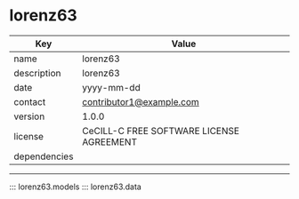 # lorenz63

| Key | Value |
|-----|-------|
| name | lorenz63 |
| description | lorenz63 |
| date | yyyy-mm-dd |
| contact | contributor1@example.com |
| version | 1.0.0 |
| license | CeCILL-C FREE SOFTWARE LICENSE AGREEMENT |
| dependencies |  |

----------------------------------------
::: lorenz63.models
::: lorenz63.data
